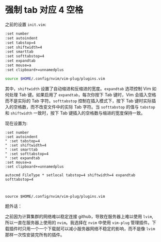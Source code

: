 # 强制 tab 对应 4 空格

之前的设置 `init.vim`:
```bash
:set number
:set autoindent
:set tabstop=4
:set shiftwidth=4
:set smarttab
:set softtabstop=4
:set expandtab
:set mouse=a
:set clipboard+=unnamedplus

source $HOME/.config/nvim/vim-plug/plugins.vim
```

其中，`shiftwidth` 设置了自动缩进和反缩进的宽度。`expandtab` 选项控制 Vim 如何处理 Tab 键。如果启用了 `expandtab`，每次你按下 Tab 键时，Vim 会插入空格而不是实际的 Tab 字符。`softtabstop` 控制在插入模式下，按下 Tab 键时实际插入的空格数，而不改变文件中的实际 Tab 字符。当 `softtabstop` 的值与 `tabstop` 和 `shiftwidth` 一致时，按下 Tab 键插入的空格数与缩进的宽度保持一致。

现在设置为:
```bashrc
:set number
:set autoindent
" :set tabstop=4
" :set shiftwidth=4
" :set smarttab
" :set softtabstop=4
" :set expandtab
:set mouse=a
:set clipboard+=unnamedplus

autocmd FileType * setlocal tabstop=4 shiftwidth=4 expandtab softtabstop=4



source $HOME/.config/nvim/vim-plug/plugins.vim
```


题外话：

之前因为计算集群的网络难以稳定连接 github，导致在服务器上难以使用 `lvim`, 所以一直在服务器上使用的 `nvim`。我选择在 `nvim` 中使用 `vim-plug` 管理插件。下载插件时只用一个一个下载就可以减小服务器网络不稳定的影响，而不是像 `lvim` 那样一次性安装完所有的插件。


<!--stackedit_data:
eyJoaXN0b3J5IjpbMTY3MzEyMjgyNV19
-->